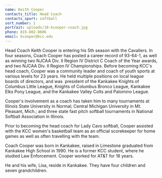 ```yaml
---
name: Keith Cooper
contacts_title: Head Coach
contacts_sport: softball
sort_number: 1
portrait: uploads/18-kcooper-coach.jpg
phone: 815-802-8606
email: kcooper@kcc.edu
---
```


Head Coach Keith Cooper is entering his 5th season with the Cavaliers. In four seasons, Coach Cooper has posted a career record of 93-64-1, as well as winning two NJCAA Div. II Region IV District C Coach of the Year awards, and two NJCAA Div. II Region IV Championships. Before becoming KCC's head coach, Cooper was a community leader and coach of youth sports at various levels for 23 years. He held multiple positions on local league boards of directors, and was&nbsp; president of the Kankakee Knights of Columbus Little League, Knights of Columbus Bronco League, Kankakee Elks Pony League, and the Kankakee Valley Colts and Palomino League.

Cooper's involvement as a coach has taken him to many tournaments at Illinois State University in Normal; Central Michigan University in Mt. Pleasant, Mich.; and three state fast pitch softball tournaments in National Softball Association in Illinois.

Prior to becoming the head coach for Lady Cavs softball, Cooper assisted with the KCC women's basketball team as an official scorekeeper for home games as well as often travelling with the team.&nbsp;

Coach Cooper was born in Kankakee, raised in Limestone graduated from Kankakee High School in 1990. He is a former KCC student, where he studied Law Enforcement. Cooper worked for AT&T for 18 years.

He and his wife, Lisa, reside in Kankakee. They have four children and seven grandchildren.
